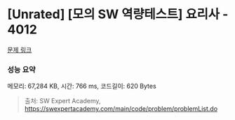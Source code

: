# [Unrated] [모의 SW 역량테스트] 요리사 - 4012 

[문제 링크](https://swexpertacademy.com/main/code/problem/problemDetail.do?contestProbId=AWIeUtVakTMDFAVH) 

### 성능 요약

메모리: 67,284 KB, 시간: 766 ms, 코드길이: 620 Bytes



> 출처: SW Expert Academy, https://swexpertacademy.com/main/code/problem/problemList.do